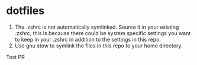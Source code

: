 # dotfiles

1. The .zshrc is not automatically symlinked. Source it in your existing .zshrc, this is because there could be system specific settings you want to keep in your .zshrc in addition to the settings in this repo.
2. Use gnu stow to symlink the files in this repo to your home directory.


Test PR
